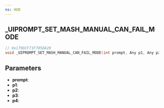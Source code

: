 ```yaml
---
ns: HUD
---
```

## _UIPROMPT_SET_MASH_MANUAL_CAN_FAIL_MODE

```c
// 0x179DCF71F705DA20
void _UIPROMPT_SET_MASH_MANUAL_CAN_FAIL_MODE(int prompt, Any p1, Any p2, Any p3, Any p4);
```

## Parameters
* **prompt**:
* **p1**:
* **p2**:
* **p3**:
* **p4**:
